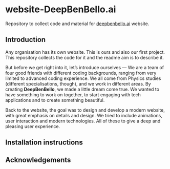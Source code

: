 # website-DeepBenBello.ai
Repository to collect code and material for [deepbenbello.ai](deepbenbello.ai) website.

## Introduction
Any organisation has its own website. This is ours and also our first project.
This repository collects the code for it and the readme aim is to describe it.

But before we get right into it, let’s introduce ourselves — We are a team of four good friends with different coding backgrounds, ranging from very limited to advanced coding experience.
We all come from Physics studies (different specialisations, though), and we work in different areas.
By creating __DeepBenBello__, we made a little dream come true. We wanted to have something to work on together, to start engaging with tech applications and to create something beautiful.

Back to the website, the goal was to design and develop a modern website, with great emphasis on details and design. We tried to include animations, user interaction and modern technologies. All of these to give a deep and pleasing user experience.

## Installation instructions


## Acknowledgements
